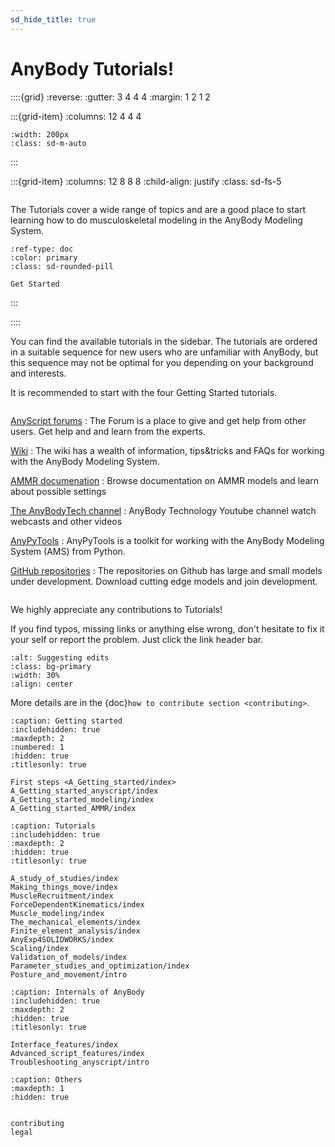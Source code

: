 ```yaml
---
sd_hide_title: true
---
```

# AnyBody Tutorials!

::::{grid}
:reverse:
:gutter: 3 4 4 4
:margin: 1 2 1 2

:::{grid-item}
:columns: 12 4 4 4

```{image} _static/AnyBodyTutorials.svg
:width: 200px
:class: sd-m-auto
```

:::

:::{grid-item}
:columns: 12 8 8 8
:child-align: justify
:class: sd-fs-5

```{rubric} Tutorials for the AnyBody Modeling System
```

The Tutorials cover a wide range of topics and are a good place to start learning how to
do musculoskeletal modeling in the AnyBody Modeling System.

```{button-ref} A_Getting_started/intro
:ref-type: doc
:color: primary
:class: sd-rounded-pill

Get Started
```

:::

::::



You can find the available tutorials in the sidebar. The tutorials are ordered in a suitable sequence for
new users who are unfamiliar with AnyBody, but this sequence may not be optimal
for you depending on your background and interests.

It is recommended to start with the four Getting Started tutorials.



```{rubric} Other resources!
```
[AnyScript forums](https://forum.anyscript.org/)
: The Forum is a place to give and get help from other users. Get help and and learn from the experts.


[Wiki](https://github.com/AnyBody/support/wiki)
: The wiki has a wealth of information, tips&tricks and FAQs for working with the AnyBody Modeling System.


[AMMR documenation](https://anyscript.org/ammr-doc/)
: Browse documentation on AMMR models and learn about possible settings

[The AnyBodyTech channel](https://www.youtube.com/user/anybodytech)
: AnyBody Technology Youtube channel watch webcasts and other videos

[AnyPyTools](https://anybody-research-group.github.io/anypytools-docs/)
: AnyPyTools is a toolkit for working with the AnyBody Modeling System (AMS) from Python.

[GitHub repositories](https://github.com/anybody)
: The repositories on Github has large and small models under development. Download cutting edge models and join development.





```{rubric} Help make tutorials better!
```

We highly appreciate any contributions to Tutorials!

If you find typos, missing links or anything else wrong, don't hesitate to fix
it your self or report the problem. Just click the link header bar. 

```{image} ./_static/suggest_edits.png
:alt: Suggesting edits
:class: bg-primary
:width: 30%
:align: center
```

More details are in the {doc}`how to contribute section <contributing>`.



```{toctree}
:caption: Getting started
:includehidden: true
:maxdepth: 2
:numbered: 1
:hidden: true
:titlesonly: true

First steps <A_Getting_started/index>
A_Getting_started_anyscript/index
A_Getting_started_modeling/index
A_Getting_started_AMMR/index

```

```{toctree}
:caption: Tutorials
:includehidden: true
:maxdepth: 2
:hidden: true
:titlesonly: true

A_study_of_studies/index
Making_things_move/index
MuscleRecruitment/index
ForceDependentKinematics/index
Muscle_modeling/index
The_mechanical_elements/index
Finite_element_analysis/index
AnyExp4SOLIDWORKS/index
Scaling/index
Validation_of_models/index
Parameter_studies_and_optimization/index
Posture_and_movement/intro
```

```{toctree}
:caption: Internals of AnyBody
:includehidden: true
:maxdepth: 2
:hidden: true
:titlesonly: true

Interface_features/index
Advanced_script_features/index
Troubleshooting_anyscript/intro
```


```{toctree}
:caption: Others
:maxdepth: 1
:hidden: true


contributing
legal
```